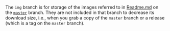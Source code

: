 The `img` branch is for storage of the images referred to in [Readme.md](https://github.com/erikhuizinga/legtools/blob/master/Readme.md) on the [`master`](https://github.com/erikhuizinga/legtools/tree/master) branch. They are not included in that branch to decrease its download size, i.e., when you grab a copy of the `master` branch or a release (which is a tag on the `master` branch).
